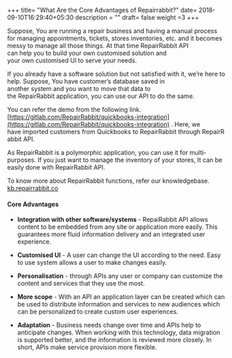 +++
title= "What Are the Core Advantages of Repairrabbit?"
date= 2018-09-10T16:29:40+05:30
description = ""
draft= false
weight =3
+++

Suppose, You are running a repair business and having a manual process for managing appointments, tickets, stores inventories, etc. and it becomes messy to manage all those things. At that time RepairRabbit API can help you to build your own customised solution and your own customised UI to serve your needs. 

If you already have a software solution but not satisfied with it, we’re here to help. Suppose, You have customer’s database saved in another system and you want to move that data to the RepairRabbit application, you can use our API to do the same. 

You can refer the demo from the following link. [https://gitlab.com/RepairRabbit/quickbooks-integration](https://gitlab.com/RepairRabbit/quickbooks-integration) . Here, we have imported customers from Quickbooks to RepairRabbit through RepairRabbit API.

As RepairRabbit is a polymorphic application, you can use it for multi-purposes. If you just want to manage the inventory of your stores, It can be easily done with RepairRabbit API.

To know more about RepairRabbit functions, refer our knowledgebase. [kb.repairrabbit.co](kb.repairrabbit.co)

#### Core Advantages

* **Integration with other software/systems** - RepaiRabbit API allows content to be embedded from any site or application more easily. This guarantees more fluid information delivery and an integrated user experience.

* **Customised UI** - A user can change the UI according to the need. Easy to use system allows a user to make changes easily.

* **Personalisation** - through APIs any user or company can customize the content and services that they use the most.

* **More scope** -  With an API an application layer can be created which can be used to distribute information and services to new audiences which can be personalized to create custom user experiences.

* **Adaptation** - Business needs change over time and APIs help to anticipate changes. When working with this technology, data migration is supported better, and the information is reviewed more closely. In short, APIs make service provision more flexible.